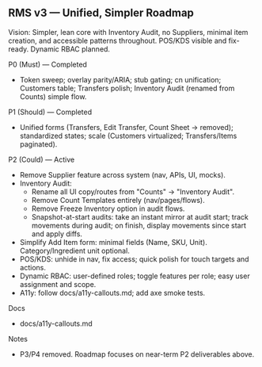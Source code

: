 ﻿## RMS v3 — Unified, Simpler Roadmap

Vision: Simpler, lean core with Inventory Audit, no Suppliers, minimal item creation, and accessible patterns throughout. POS/KDS visible and fix-ready. Dynamic RBAC planned.

P0 (Must) — Completed
- Token sweep; overlay parity/ARIA; stub gating; cn unification; Customers table; Transfers polish; Inventory Audit (renamed from Counts) simple flow.

P1 (Should) — Completed
- Unified forms (Transfers, Edit Transfer, Count Sheet → removed); standardized states; scale (Customers virtualized; Transfers/Items paginated).

P2 (Could) — Active
- Remove Supplier feature across system (nav, APIs, UI, mocks).
- Inventory Audit:
  - Rename all UI copy/routes from "Counts" → "Inventory Audit".
  - Remove Count Templates entirely (nav/pages/flows).
  - Remove Freeze Inventory option in audit flows.
  - Snapshot-at-start audits: take an instant mirror at audit start; track movements during audit; on finish, display movements since start and apply diffs.
- Simplify Add Item form: minimal fields (Name, SKU, Unit). Category/Ingredient unit optional.
- POS/KDS: unhide in nav, fix access; quick polish for touch targets and actions.
- Dynamic RBAC: user-defined roles; toggle features per role; easy user assignment and scope.
- A11y: follow docs/a11y-callouts.md; add axe smoke tests.

Docs
- docs/a11y-callouts.md

Notes
- P3/P4 removed. Roadmap focuses on near-term P2 deliverables above.
